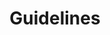 ---
layout: redirect.njk
tags: level1
key: guidelines_en
title: Guidelines
alternativetitle: SBB guidelines that help.
redirect: /en/guidelines/guides/sap/
parent: en
order: 1
---